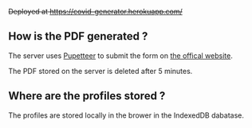 ~~Deployed at https://covid-generator.herokuapp.com/~~

## How is the PDF generated ?

The server uses [Pupetteer](https://github.com/puppeteer/puppeteer) to submit the form on [the offical website](https://media.interieur.gouv.fr/deplacement-covid-19/).

The PDF stored on the server is deleted after 5 minutes.

## Where are the profiles stored ?

The profiles are stored locally in the brower in the IndexedDB dabatase.
